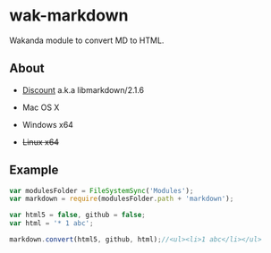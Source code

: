 wak-markdown
============

Wakanda module to convert MD to HTML.

About
-----
* [Discount](http://www.pell.portland.or.us/~orc/Code/markdown/) a.k.a libmarkdown/2.1.6

* Mac OS X
* Windows x64
* ~~Linux x64~~

Example
-------
```js
var modulesFolder = FileSystemSync('Modules');
var markdown = require(modulesFolder.path + 'markdown');

var html5 = false, github = false;
var html = '* 1 abc';

markdown.convert(html5, github, html);//<ul><li>1 abc</li></ul>
```
